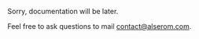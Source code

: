 Sorry, documentation will be later.

Feel free to ask questions to mail [contact@alserom.com](mailto:contact@alserom.com).
